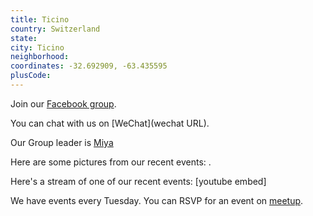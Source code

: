 ```yaml
---
title: Ticino
country: Switzerland
state: 
city: Ticino
neighborhood: 
coordinates: -32.692909, -63.435595
plusCode:
---
```

Join our [Facebook group](https://www.facebook.com/groups/free.code.camp.ticino).

You can chat with us on [WeChat](wechat URL).

Our Group leader is [Miya](freecodecamp.org/miya)

Here are some pictures from our recent events:
![]().

Here's a stream of one of our recent events:
[youtube embed]

We have events every Tuesday. You can RSVP for an event on [meetup](meetupurl).

